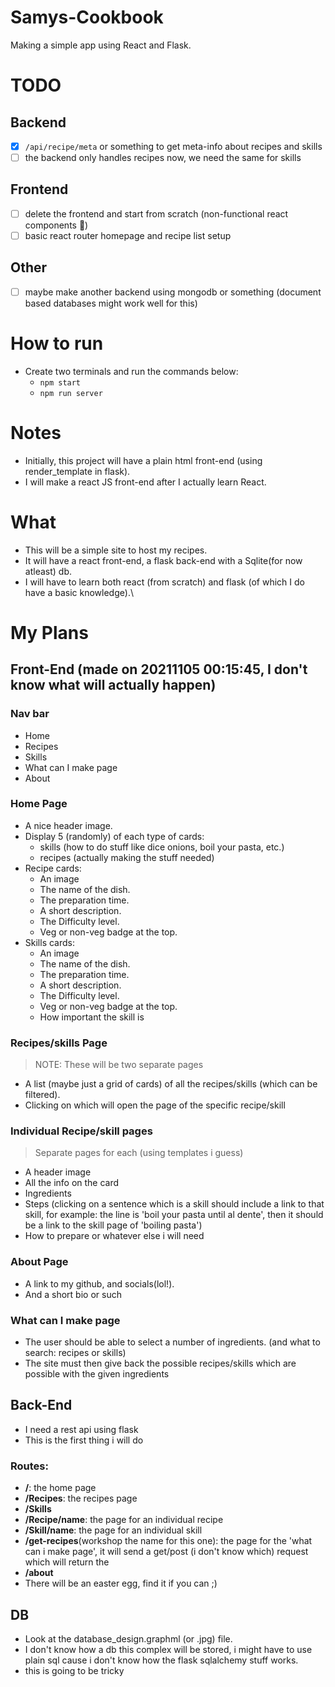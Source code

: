 # Samys-Cookbook

Making a simple app using React and Flask.

# TODO

## Backend

-   [x] `/api/recipe/meta` or something to get meta-info about recipes and
        skills
-   [ ] the backend only handles recipes now, we need the same for skills

## Frontend

-   [ ] delete the frontend and start from scratch (non-functional react
        components 🤮)
-   [ ] basic react router homepage and recipe list setup

## Other

-   [ ] maybe make another backend using mongodb or something (document based
        databases might work well for this)

# How to run

-   Create two terminals and run the commands below:
    -   `npm start`
    -   `npm run server`

# Notes

-   Initially, this project will have a plain html front-end (using
    render_template in flask).
-   I will make a react JS front-end after I actually learn React.

# What

-   This will be a simple site to host my recipes.
-   It will have a react front-end, a flask back-end with a Sqlite(for now
    atleast) db.
-   I will have to learn both react (from scratch) and flask (of which I do have
    a basic knowledge).\

# My Plans

## Front-End (made on 20211105 00:15:45, I don't know what will actually happen)

### Nav bar

-   Home
-   Recipes
-   Skills
-   What can I make page
-   About

### Home Page

-   A nice header image.
-   Display 5 (randomly) of each type of cards:
    -   skills (how to do stuff like dice onions, boil your pasta, etc.)
    -   recipes (actually making the stuff needed)
-   Recipe cards:
    -   An image
    -   The name of the dish.
    -   The preparation time.
    -   A short description.
    -   The Difficulty level.
    -   Veg or non-veg badge at the top.
-   Skills cards:
    -   An image
    -   The name of the dish.
    -   The preparation time.
    -   A short description.
    -   The Difficulty level.
    -   Veg or non-veg badge at the top.
    -   How important the skill is

### Recipes/skills Page

> NOTE: These will be two separate pages

-   A list (maybe just a grid of cards) of all the recipes/skills (which can be
    filtered).
-   Clicking on which will open the page of the specific recipe/skill

### Individual Recipe/skill pages

> Separate pages for each (using templates i guess)

-   A header image
-   All the info on the card
-   Ingredients
-   Steps (clicking on a sentence which is a skill should include a link to that
    skill, for example: the line is 'boil your pasta until al dente', then it
    should be a link to the skill page of 'boiling pasta')
-   How to prepare or whatever else i will need

### About Page

-   A link to my github, and socials(lol!).
-   And a short bio or such

### What can I make page

-   The user should be able to select a number of ingredients. (and what to
    search: recipes or skills)
-   The site must then give back the possible recipes/skills which are possible
    with the given ingredients

## Back-End

-   I need a rest api using flask
-   This is the first thing i will do

### Routes:

-   **/**: the home page
-   **/Recipes**: the recipes page
-   **/Skills**
-   **/Recipe/name**: the page for an individual recipe
-   **/Skill/name**: the page for an individual skill
-   **/get-recipes**(workshop the name for this one): the page for the 'what can
    i make page', it will send a get/post (i don't know which) request which
    will return the
-   **/about**
-   There will be an easter egg, find it if you can ;)

## DB

-   Look at the database_design.graphml (or .jpg) file.
-   I don't know how a db this complex will be stored, i might have to use plain
    sql cause i don't know how the flask sqlalchemy stuff works.
-   this is going to be tricky
